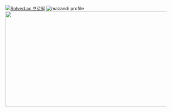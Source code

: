 [![Solved.ac
프로필](http://mazassumnida.wtf/api/v2/generate_badge?boj=lsj0822)](https://solved.ac/lsj0822)
![mazandi profile](http://mazandi.herokuapp.com/api?handle=lsj0822&theme=warm)
<a href="https://www.solve-nyang.com"><img src="https://api.solve-nyang.com/compose/lsj0822" width="600" height="300"/></a>
